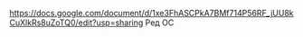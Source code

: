 
https://docs.google.com/document/d/1xe3FhASCPkA7BMf714P56RF_jUU8kCuXlkRs8uZoTQ0/edit?usp=sharing Ред ОС
